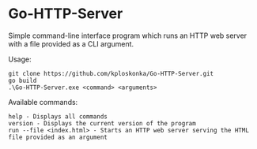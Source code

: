 # Go-HTTP-Server
Simple command-line interface program which runs an HTTP web server with a file provided as a CLI argument.

Usage:
```
git clone https://github.com/kploskonka/Go-HTTP-Server.git
go build
.\Go-HTTP-Server.exe <command> <arguments>
```

Available commands:
```
help - Displays all commands
version - Displays the current version of the program
run --file <index.html> - Starts an HTTP web server serving the HTML file provided as an argument
```